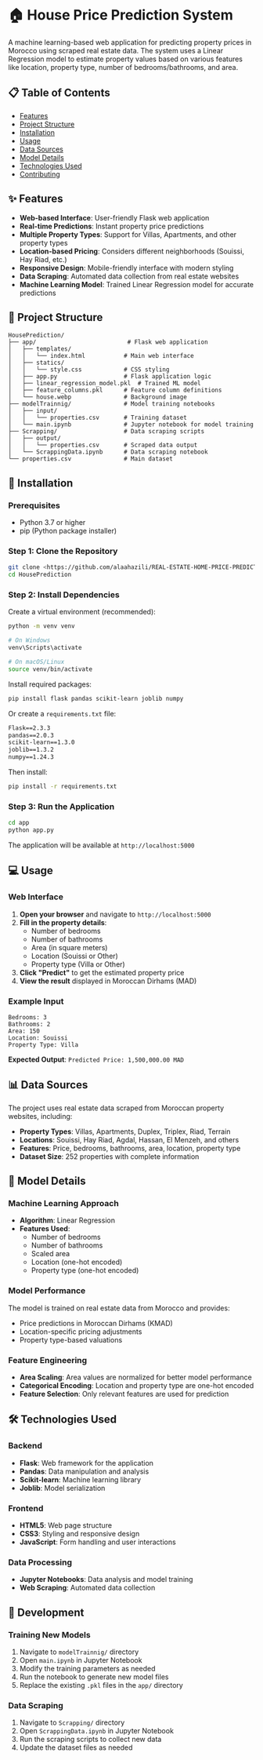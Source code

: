 # 🏠 House Price Prediction System

A machine learning-based web application for predicting property prices in Morocco using scraped real estate data. The system uses a Linear Regression model to estimate property values based on various features like location, property type, number of bedrooms/bathrooms, and area.

## 📋 Table of Contents

- [Features](#features)
- [Project Structure](#project-structure)
- [Installation](#installation)
- [Usage](#usage)
- [Data Sources](#data-sources)
- [Model Details](#model-details)
- [Technologies Used](#technologies-used)
- [Contributing](#contributing)

## ✨ Features

- **Web-based Interface**: User-friendly Flask web application
- **Real-time Predictions**: Instant property price predictions
- **Multiple Property Types**: Support for Villas, Apartments, and other property types
- **Location-based Pricing**: Considers different neighborhoods (Souissi, Hay Riad, etc.)
- **Responsive Design**: Mobile-friendly interface with modern styling
- **Data Scraping**: Automated data collection from real estate websites
- **Machine Learning Model**: Trained Linear Regression model for accurate predictions

## 📁 Project Structure

```
HousePrediction/
├── app/                          # Flask web application
│   ├── templates/
│   │   └── index.html           # Main web interface
│   ├── statics/
│   │   └── style.css            # CSS styling
│   ├── app.py                   # Flask application logic
│   ├── linear_regression_model.pkl  # Trained ML model
│   ├── feature_columns.pkl      # Feature column definitions
│   └── house.webp               # Background image
├── modelTrainnig/               # Model training notebooks
│   ├── input/
│   │   └── properties.csv       # Training dataset
│   └── main.ipynb               # Jupyter notebook for model training
├── Scrapping/                   # Data scraping scripts
│   ├── output/
│   │   └── properties.csv       # Scraped data output
│   └── ScrappingData.ipynb      # Data scraping notebook
└── properties.csv               # Main dataset
```

## 🚀 Installation

### Prerequisites

- Python 3.7 or higher
- pip (Python package installer)

### Step 1: Clone the Repository

```bash
git clone <https://github.com/alaahazili/REAL-ESTATE-HOME-PRICE-PREDICTION.git>
cd HousePrediction
```

### Step 2: Install Dependencies

Create a virtual environment (recommended):

```bash
python -m venv venv

# On Windows
venv\Scripts\activate

# On macOS/Linux
source venv/bin/activate
```

Install required packages:

```bash
pip install flask pandas scikit-learn joblib numpy
```

Or create a `requirements.txt` file:

```txt
Flask==2.3.3
pandas==2.0.3
scikit-learn==1.3.0
joblib==1.3.2
numpy==1.24.3
```

Then install:

```bash
pip install -r requirements.txt
```

### Step 3: Run the Application

```bash
cd app
python app.py
```

The application will be available at `http://localhost:5000`

## 💻 Usage

### Web Interface

1. **Open your browser** and navigate to `http://localhost:5000`
2. **Fill in the property details**:
   - Number of bedrooms
   - Number of bathrooms
   - Area (in square meters)
   - Location (Souissi or Other)
   - Property type (Villa or Other)
3. **Click "Predict"** to get the estimated property price
4. **View the result** displayed in Moroccan Dirhams (MAD)

### Example Input

```
Bedrooms: 3
Bathrooms: 2
Area: 150
Location: Souissi
Property Type: Villa
```

**Expected Output**: `Predicted Price: 1,500,000.00 MAD`

## 📊 Data Sources

The project uses real estate data scraped from Moroccan property websites, including:

- **Property Types**: Villas, Apartments, Duplex, Triplex, Riad, Terrain
- **Locations**: Souissi, Hay Riad, Agdal, Hassan, El Menzeh, and others
- **Features**: Price, bedrooms, bathrooms, area, location, property type
- **Dataset Size**: 252 properties with complete information

## 🤖 Model Details

### Machine Learning Approach

- **Algorithm**: Linear Regression
- **Features Used**:
  - Number of bedrooms
  - Number of bathrooms
  - Scaled area
  - Location (one-hot encoded)
  - Property type (one-hot encoded)

### Model Performance

The model is trained on real estate data from Morocco and provides:
- Price predictions in Moroccan Dirhams (KMAD)
- Location-specific pricing adjustments
- Property type-based valuations

### Feature Engineering

- **Area Scaling**: Area values are normalized for better model performance
- **Categorical Encoding**: Location and property type are one-hot encoded
- **Feature Selection**: Only relevant features are used for prediction

## 🛠️ Technologies Used

### Backend
- **Flask**: Web framework for the application
- **Pandas**: Data manipulation and analysis
- **Scikit-learn**: Machine learning library
- **Joblib**: Model serialization

### Frontend
- **HTML5**: Web page structure
- **CSS3**: Styling and responsive design
- **JavaScript**: Form handling and user interactions

### Data Processing
- **Jupyter Notebooks**: Data analysis and model training
- **Web Scraping**: Automated data collection

## 🔧 Development

### Training New Models

1. Navigate to `modelTrainnig/` directory
2. Open `main.ipynb` in Jupyter Notebook
3. Modify the training parameters as needed
4. Run the notebook to generate new model files
5. Replace the existing `.pkl` files in the `app/` directory

### Data Scraping

1. Navigate to `Scrapping/` directory
2. Open `ScrappingData.ipynb` in Jupyter Notebook
3. Run the scraping scripts to collect new data
4. Update the dataset files as needed

